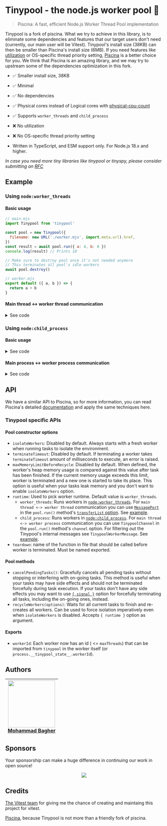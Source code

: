# Tinypool - the node.js worker pool 🧵

> Piscina: A fast, efficient Node.js Worker Thread Pool implementation

Tinypool is a fork of piscina. What we try to achieve in this library, is to eliminate some dependencies and features that our target users don't need (currently, our main user will be Vitest). Tinypool's install size (38KB) can then be smaller than Piscina's install size (6MB). If you need features like [utilization](https://github.com/piscinajs/piscina#property-utilization-readonly) or OS-specific thread priority setting, [Piscina](https://github.com/piscinajs/piscina) is a better choice for you. We think that Piscina is an amazing library, and we may try to upstream some of the dependencies optimization in this fork.

- ✅ Smaller install size, 38KB
- ✅ Minimal
- ✅ No dependencies
- ✅ Physical cores instead of Logical cores with [physical-cpu-count](https://www.npmjs.com/package/physical-cpu-count)
- ✅ Supports `worker_threads` and `child_process`
- ❌ No utilization
- ❌ No OS-specific thread priority setting

- Written in TypeScript, and ESM support only. For Node.js 18.x and higher.

_In case you need more tiny libraries like tinypool or tinyspy, please consider submitting an [RFC](https://github.com/tinylibs/rfcs)_

## Example

### Using `node:worker_threads`

#### Basic usage

```js
// main.mjs
import Tinypool from 'tinypool'

const pool = new Tinypool({
  filename: new URL('./worker.mjs', import.meta.url).href,
})
const result = await pool.run({ a: 4, b: 6 })
console.log(result) // Prints 10

// Make sure to destroy pool once it's not needed anymore
// This terminates all pool's idle workers
await pool.destroy()
```

```js
// worker.mjs
export default ({ a, b }) => {
  return a + b
}
```

#### Main thread <-> worker thread communication

<details>
  <summary>See code</summary>

```js
// main.mjs
import Tinypool from 'tinypool'
import { MessageChannel } from 'node:worker_threads'

const pool = new Tinypool({
  filename: new URL('./worker.mjs', import.meta.url).href,
})
const { port1, port2 } = new MessageChannel()
const promise = pool.run({ port: port1 }, { transferList: [port1] })

port2.on('message', (message) => console.log('Main thread received:', message))
setTimeout(() => port2.postMessage('Hello from main thread!'), 1000)

await promise

port1.close()
port2.close()
```

```js
// worker.mjs
export default ({ port }) => {
  return new Promise((resolve) => {
    port.on('message', (message) => {
      console.log('Worker received:', message)

      port.postMessage('Hello from worker thread!')
      resolve()
    })
  })
}
```

</details>

### Using `node:child_process`

#### Basic usage

<details>
  <summary>See code</summary>

```js
// main.mjs
import Tinypool from 'tinypool'

const pool = new Tinypool({
  runtime: 'child_process',
  filename: new URL('./worker.mjs', import.meta.url).href,
})
const result = await pool.run({ a: 4, b: 6 })
console.log(result) // Prints 10
```

```js
// worker.mjs
export default ({ a, b }) => {
  return a + b
}
```

</details>

#### Main process <-> worker process communication

<details>
  <summary>See code</summary>

```js
// main.mjs
import Tinypool from 'tinypool'

const pool = new Tinypool({
  runtime: 'child_process',
  filename: new URL('./worker.mjs', import.meta.url).href,
})

const messages = []
const listeners = []
const channel = {
  onMessage: (listener) => listeners.push(listener),
  postMessage: (message) => messages.push(message),
}

const promise = pool.run({}, { channel })

// Send message to worker
setTimeout(
  () => listeners.forEach((listener) => listener('Hello from main process')),
  1000
)

// Wait for task to finish
await promise

console.log(messages)
// [{ received: 'Hello from main process', response: 'Hello from worker' }]
```

```js
// worker.mjs
export default async function run() {
  return new Promise((resolve) => {
    process.on('message', (message) => {
      // Ignore Tinypool's internal messages
      if (message?.__tinypool_worker_message__) return

      process.send({ received: message, response: 'Hello from worker' })
      resolve()
    })
  })
}
```

</details>

## API

We have a similar API to Piscina, so for more information, you can read Piscina's detailed [documentation](https://github.com/piscinajs/piscina#piscina---the-nodejs-worker-pool) and apply the same techniques here.

### Tinypool specific APIs

#### Pool constructor options

- `isolateWorkers`: Disabled by default. Always starts with a fresh worker when running tasks to isolate the environment.
- `terminateTimeout`: Disabled by default. If terminating a worker takes `terminateTimeout` amount of milliseconds to execute, an error is raised.
- `maxMemoryLimitBeforeRecycle`: Disabled by default. When defined, the worker's heap memory usage is compared against this value after task has been finished. If the current memory usage exceeds this limit, worker is terminated and a new one is started to take its place. This option is useful when your tasks leak memory and you don't want to enable `isolateWorkers` option.
- `runtime`: Used to pick worker runtime. Default value is `worker_threads`.
  - `worker_threads`: Runs workers in [`node:worker_threads`](https://nodejs.org/api/worker_threads.html). For `main thread <-> worker thread` communication you can use [`MessagePort`](https://nodejs.org/api/worker_threads.html#class-messageport) in the `pool.run()` method's [`transferList` option](https://nodejs.org/api/worker_threads.html#portpostmessagevalue-transferlist). See [example](#main-thread---worker-thread-communication).
  - `child_process`: Runs workers in [`node:child_process`](https://nodejs.org/api/child_process.html). For `main thread <-> worker process` communication you can use `TinypoolChannel` in the `pool.run()` method's `channel` option. For filtering out the Tinypool's internal messages see `TinypoolWorkerMessage`. See [example](#main-process---worker-process-communication).
- `teardown`: name of the function in file that should be called before worker is terminated. Must be named exported.

#### Pool methods

- `cancelPendingTasks()`: Gracefully cancels all pending tasks without stopping or interfering with on-going tasks. This method is useful when your tasks may have side effects and should not be terminated forcefully during task execution. If your tasks don't have any side effects you may want to use [`{ signal }`](https://github.com/piscinajs/piscina#cancelable-tasks) option for forcefully terminating all tasks, including the on-going ones, instead.
- `recycleWorkers(options)`: Waits for all current tasks to finish and re-creates all workers. Can be used to force isolation imperatively even when `isolateWorkers` is disabled. Accepts `{ runtime }` option as argument.

#### Exports

- `workerId`: Each worker now has an id ( <= `maxThreads`) that can be imported from `tinypool` in the worker itself (or `process.__tinypool_state__.workerId`).

## Authors

| <a href="https://github.com/Aslemammad"> <img width='150' src="https://avatars.githubusercontent.com/u/37929992?v=4" /><br> Mohammad Bagher </a> |
| ------------------------------------------------------------------------------------------------------------------------------------------------ |

## Sponsors

Your sponsorship can make a huge difference in continuing our work in open source!

<p align="center">
  <a href="https://cdn.jsdelivr.net/gh/aslemammad/static/sponsors.svg">
    <img src='https://cdn.jsdelivr.net/gh/aslemammad/static/sponsors.svg'/>
  </a>
</p>

## Credits

[The Vitest team](https://vitest.dev/) for giving me the chance of creating and maintaing this project for vitest.

[Piscina](https://github.com/piscinajs/piscina), because Tinypool is not more than a friendly fork of piscina.

